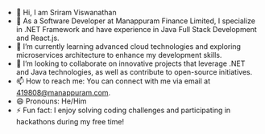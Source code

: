 - 👋 Hi, I am Sriram Viswanathan
- 👀 As a Software Developer at Manappuram Finance Limited, I specialize in .NET Framework and have experience in Java Full Stack Development and React.js.
- 🌱 I’m currently learning advanced cloud technologies and exploring microservices architecture to enhance my development skills.
- 💞️ I’m looking to collaborate on innovative projects that leverage .NET and Java technologies, as well as contribute to open-source initiatives.
- 📫 How to reach me: You can connect with me via email at 419808@manappuram.com.
- 😄 Pronouns: He/Him
- ⚡ Fun fact: I enjoy solving coding challenges and participating in hackathons during my free time!


<!---
MNP-GH-419808/MNP-GH-419808 is a ✨ special ✨ repository because its `README.md` (this file) appears on your GitHub profile.
You can click the Preview link to take a look at your changes.
--->
